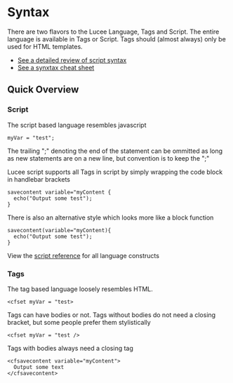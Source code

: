 # Syntax

There are two flavors to the Lucee Language, Tags and Script. The entire language is available in Tags or Script. Tags should (almost always) only be used for HTML templates.

* [See a detailed review of script syntax ](https://github.com/adamcameron/cfscript/blob/master/cfscript.md)
* [See a synxtax cheat sheet](https://rorylaitila.gitbooks.io/lucee/content/script_cheat_sheet.html)

## Quick Overview

### Script
The script based language resembles javascript 

<script src="https://gist.github.com/roryl/5817942eccef2bad2281.js?file=setting_a_variable.cfm"></script>
```
myVar = "test";
```
The trailing ";" denoting the end of the statement can be ommitted as long as new statements are on a new line, but convention is to keep the ";"

Lucee script supports all Tags in script by simply wrapping the code block in handlebar brackets

```
savecontent variable="myContent {
  echo("Output some test");
}
```

There is also an alternative style which looks more like a block function
```
savecontent(variable="myContent){
  echo("Output some test");
}
```
View the [script reference](script_reference.html) for all language constructs

### Tags 

The tag based language loosely resembles HTML.
```
<cfset myVar = "test>
```
Tags can have bodies or not. Tags without bodies do not need a closing bracket, but some people prefer them stylistically 
```
<cfset myVar = "test />
```
Tags with bodies always need a closing tag
```
<cfsavecontent variable="myContent">
  Output some text
</cfsavecontent>
```

